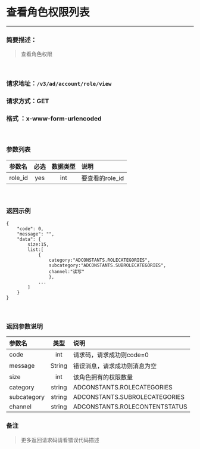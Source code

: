 　　
# 查看角色权限列表
---
### 简要描述：
>查看角色权限

　　　　

### 请求地址：```/v3/ad/account/role/view```

### 请求方式：GET

### 格式 ：x-www-form-urlencoded
　

### 参数列表

参数名 | 必选 | 数据类型 | 说明 
:------ | :----:| :--------: |:---- 
role_id|yes|int|要查看的role_id

　

### 返回示例
```
{
    "code": 0,
    "message": "",
    "data": {
        size:15,
        list:[
            {
                category:"ADCONSTANTS.ROLECATEGORIES",
                subcategory:"ADCONSTANTS.SUBROLECATEGORIES",
                channel:"读写"
                },
            ...
        ]
    }
}
```
　

### 返回参数说明

参数名 | 类型 | 说明
:---   |:---: |:---
code | int | 请求码，请求成功则code=0
message | String | 错误消息，请求成功则消息为空
size|int|该角色拥有的权限数量
category|string|ADCONSTANTS.ROLECATEGORIES
subcategory|string|ADCONSTANTS.SUBROLECATEGORIES
channel|string|ADCONSTANTS.ROLECONTENTSTATUS


### 备注
>更多返回请求码请看错误代码描述
